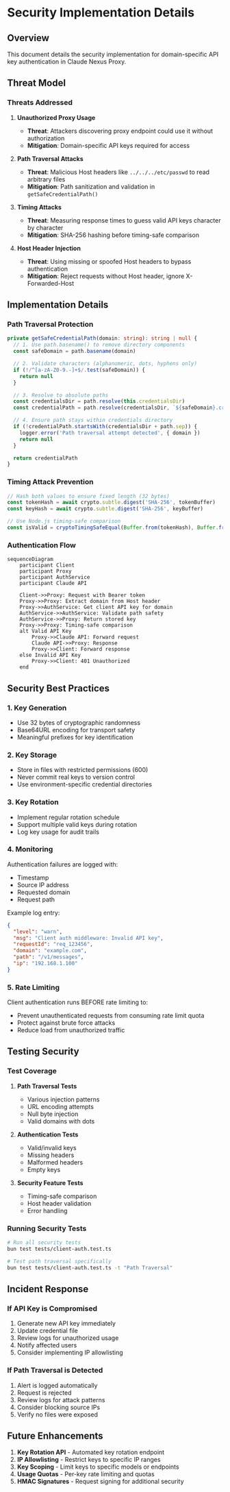 # Security Implementation Details

## Overview

This document details the security implementation for domain-specific API key authentication in Claude Nexus Proxy.

## Threat Model

### Threats Addressed

1. **Unauthorized Proxy Usage**

   - **Threat**: Attackers discovering proxy endpoint could use it without authorization
   - **Mitigation**: Domain-specific API keys required for access

2. **Path Traversal Attacks**

   - **Threat**: Malicious Host headers like `../../../etc/passwd` to read arbitrary files
   - **Mitigation**: Path sanitization and validation in `getSafeCredentialPath()`

3. **Timing Attacks**

   - **Threat**: Measuring response times to guess valid API keys character by character
   - **Mitigation**: SHA-256 hashing before timing-safe comparison

4. **Host Header Injection**
   - **Threat**: Using missing or spoofed Host headers to bypass authentication
   - **Mitigation**: Reject requests without Host header, ignore X-Forwarded-Host

## Implementation Details

### Path Traversal Protection

```typescript
private getSafeCredentialPath(domain: string): string | null {
  // 1. Use path.basename() to remove directory components
  const safeDomain = path.basename(domain)

  // 2. Validate characters (alphanumeric, dots, hyphens only)
  if (!/^[a-zA-Z0-9.-]+$/.test(safeDomain)) {
    return null
  }

  // 3. Resolve to absolute paths
  const credentialsDir = path.resolve(this.credentialsDir)
  const credentialPath = path.resolve(credentialsDir, `${safeDomain}.credentials.json`)

  // 4. Ensure path stays within credentials directory
  if (!credentialPath.startsWith(credentialsDir + path.sep)) {
    logger.error('Path traversal attempt detected', { domain })
    return null
  }

  return credentialPath
}
```

### Timing Attack Prevention

```typescript
// Hash both values to ensure fixed length (32 bytes)
const tokenHash = await crypto.subtle.digest('SHA-256', tokenBuffer)
const keyHash = await crypto.subtle.digest('SHA-256', keyBuffer)

// Use Node.js timing-safe comparison
const isValid = cryptoTimingSafeEqual(Buffer.from(tokenHash), Buffer.from(keyHash))
```

### Authentication Flow

```mermaid
sequenceDiagram
    participant Client
    participant Proxy
    participant AuthService
    participant Claude API

    Client->>Proxy: Request with Bearer token
    Proxy->>Proxy: Extract domain from Host header
    Proxy->>AuthService: Get client API key for domain
    AuthService->>AuthService: Validate path safety
    AuthService->>Proxy: Return stored key
    Proxy->>Proxy: Timing-safe comparison
    alt Valid API Key
        Proxy->>Claude API: Forward request
        Claude API->>Proxy: Response
        Proxy->>Client: Forward response
    else Invalid API Key
        Proxy->>Client: 401 Unauthorized
    end
```

## Security Best Practices

### 1. Key Generation

- Use 32 bytes of cryptographic randomness
- Base64URL encoding for transport safety
- Meaningful prefixes for key identification

### 2. Key Storage

- Store in files with restricted permissions (600)
- Never commit real keys to version control
- Use environment-specific credential directories

### 3. Key Rotation

- Implement regular rotation schedule
- Support multiple valid keys during rotation
- Log key usage for audit trails

### 4. Monitoring

Authentication failures are logged with:

- Timestamp
- Source IP address
- Requested domain
- Request path

Example log entry:

```json
{
  "level": "warn",
  "msg": "Client auth middleware: Invalid API key",
  "requestId": "req_123456",
  "domain": "example.com",
  "path": "/v1/messages",
  "ip": "192.168.1.100"
}
```

### 5. Rate Limiting

Client authentication runs BEFORE rate limiting to:

- Prevent unauthenticated requests from consuming rate limit quota
- Protect against brute force attacks
- Reduce load from unauthorized traffic

## Testing Security

### Test Coverage

1. **Path Traversal Tests**

   - Various injection patterns
   - URL encoding attempts
   - Null byte injection
   - Valid domains with dots

2. **Authentication Tests**

   - Valid/invalid keys
   - Missing headers
   - Malformed headers
   - Empty keys

3. **Security Feature Tests**
   - Timing-safe comparison
   - Host header validation
   - Error handling

### Running Security Tests

```bash
# Run all security tests
bun test tests/client-auth.test.ts

# Test path traversal specifically
bun test tests/client-auth.test.ts -t "Path Traversal"
```

## Incident Response

### If API Key is Compromised

1. Generate new API key immediately
2. Update credential file
3. Review logs for unauthorized usage
4. Notify affected users
5. Consider implementing IP allowlisting

### If Path Traversal is Detected

1. Alert is logged automatically
2. Request is rejected
3. Review logs for attack patterns
4. Consider blocking source IPs
5. Verify no files were exposed

## Future Enhancements

1. **Key Rotation API** - Automated key rotation endpoint
2. **IP Allowlisting** - Restrict keys to specific IP ranges
3. **Key Scoping** - Limit keys to specific models or endpoints
4. **Usage Quotas** - Per-key rate limiting and quotas
5. **HMAC Signatures** - Request signing for additional security
